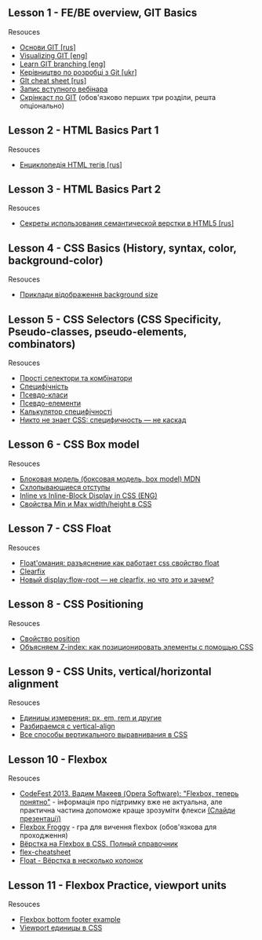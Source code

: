 ## Lesson 1 - FE/BE overview, GIT Basics

Resouces
 - [Основи GIT [rus]](https://git-scm.com/book/ru/v2/Введение-Основы-Git)
 - [Visualizing GIT [eng]](http://git-school.github.io/visualizing-git/#free-remote)
 - [Learn GIT branching [eng]](https://learngitbranching.js.org/)
 - [Керівництво по розробці з Git [ukr]](https://github.com/denysdovhan/git-style-guide)
 - [GIt cheat sheet [rus]](https://github.github.com/training-kit/downloads/ru/github-git-cheat-sheet/)
 - [Запис вступного вебінара](https://etutorium.com/auth/login.html?token=c7697b35589811d6bfc4316b589811d6bf04097a)
 - [Скрінкаст по GIT](https://www.youtube.com/playlist?list=PLDyvV36pndZHkDRik6kKF6gSb0N0W995h) (обов'язково перших три розділи, решта опціонально)

## Lesson 2 - HTML Basics Part 1

Resouces
 - [Енциклопедія HTML тегів [rus]](http://htmlbook.ru/)

## Lesson 3 - HTML Basics Part 2

Resouces
 - [Секреты использования семантической верстки в HTML5 [rus]](https://medium.com/@stasonmars/секреты-использования-семантической-верстки-в-html5-c7cd5e6f1ebb)

## Lesson 4 - CSS Basics (History, syntax, color, background-color)

Resouces
 - [Приклади відображення background size](https://cssreference.io/property/background-size/)

## Lesson 5 - CSS Selectors (CSS Specificity, Pseudo-classes, pseudo-elements, combinators)

Resouces
 - [Прості селектори та комбінатори](https://developer.mozilla.org/uk/docs/Web/CSS/CSS_Selectors)
 - [Специфічність](https://developer.mozilla.org/ru/docs/Web/CSS/Specificity)
 - [Псевдо-класи](https://developer.mozilla.org/ru/docs/Web/CSS/%D0%9F%D1%81%D0%B5%D0%B2%D0%B4%D0%BE-%D0%BA%D0%BB%D0%B0%D1%81%D1%81%D1%8B)
 - [Псевдо-елементи](https://developer.mozilla.org/ru/docs/Web/CSS/Pseudo-elements)
 - [Калькулятор специфічності](https://specificity.keegan.st/)
 - [Никто не знает CSS: специфичность — не каскад](https://css-live.ru/css/nikto-ne-znaet-css-specifichnost-ne-kaskad.html)

## Lesson 6 - CSS Box model

Resouces
 - [Блоковая модель (боксовая модель, box model) MDN](https://developer.mozilla.org/ru/docs/Web/CSS/box_model)
 - [Схлопывающиеся отступы](http://htmlbook.ru/samlayout/blochnaya-verstka/skhlopyvayushchiesya-otstupy)
 - [Inline vs Inline-Block Display in CSS (ENG)](https://alligator.io/css/display-inline-vs-inline-block/)
 - [Свойства Min и Max width/height в CSS](https://habr.com/ru/post/483634/)

## Lesson 7 - CSS Float

Resouces
 - [Float'омания: разъяснение как работает css свойство float](http://habrahabr.ru/post/136588/)
 - [Clearfix](https://snipp.ru/html-css/clearfix)
 - [Новый display:flow-root — не clearfix, но что это и зачем?](https://css-live.ru/faq/displayflow-root-not-clearfix.html)

## Lesson 8 - CSS Positioning

Resouces
 - [Свойство position](https://learn.javascript.ru/position)
 - [Объясняем Z-index: как позиционировать элементы с помощью CSS](https://medium.com/nuances-of-programming/%D0%BE%D0%B1%D1%8A%D1%8F%D1%81%D0%BD%D1%8F%D0%B5%D0%BC-z-index-%D0%BA%D0%B0%D0%BA-%D0%BF%D0%BE%D0%B7%D0%B8%D1%86%D0%B8%D0%BE%D0%BD%D0%B8%D1%80%D0%BE%D0%B2%D0%B0%D1%82%D1%8C-%D1%8D%D0%BB%D0%B5%D0%BC%D0%B5%D0%BD%D1%82%D1%8B-%D1%81-%D0%BF%D0%BE%D0%BC%D0%BE%D1%89%D1%8C%D1%8E-css-e80bc85cf36c)

 ## Lesson 9 - CSS Units, vertical/horizontal alignment

Resouces
 - [Единицы измерения: px, em, rem и другие](https://learn.javascript.ru/css-units)
 - [Раз­би­ра­ем­ся с vertical-align](https://web-standards.ru/articles/vertical-align/)
 - [Все способы вертикального выравнивания в CSS](https://habr.com/ru/company/netcracker/blog/277433/)

## Lesson 10 - Flexbox 

Resouces
 - [CodeFest 2013. Вадим Макеев (Opera Software): "Flexbox, теперь понятно"](https://www.youtube.com/watch?v=x0fcNDaE7Z0) - інформація про підтримку вже не актуальна, але практична частина допоможе краще зрозуміти флекси [(Слайди презентації)](https://pepelsbey.net/pres/flexbox-gotcha/#)
 - [Flexbox Froggy](https://flexboxfroggy.com/) - гра для вичення flexbox (обов'язкова для проходження)
 - [Вёрстка на Flexbox в CSS. Полный справочник](https://medium.com/@stasonmars/%D0%B2%D0%B5%CC%88%D1%80%D1%81%D1%82%D0%BA%D0%B0-%D0%BD%D0%B0-flexbox-%D0%B2-css-%D0%BF%D0%BE%D0%BB%D0%BD%D1%8B%D0%B8%CC%86-%D1%81%D0%BF%D1%80%D0%B0%D0%B2%D0%BE%D1%87%D0%BD%D0%B8%D0%BA-e26662cf87e0)
 - [flex-cheatsheet](https://yoksel.github.io/flex-cheatsheet/#section-flex-shrink)
 - [Float - Вёрстка в несколько колонок](https://learn.javascript.ru/float#vyorstka-v-neskolko-kolonok)

 ## Lesson 11 - Flexbox Practice, viewport units

Resouces
 - [Flexbox bottom footer example](https://codepen.io/Kolland/pen/gOPqBgd?editors=1100)
 - [Viewport единицы в CSS](https://medium.com/@stasonmars/viewport-%D0%B5%D0%B4%D0%B8%D0%BD%D0%B8%D1%86%D1%8B-%D0%B2-css-52c2b029f8b9)